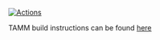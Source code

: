 [![Actions](https://github.com/hjjvandam/TAMM/workflows/C_C++_CI/badge.svg)](https://github.com/NWChemEx-Project/TAMM)

TAMM build instructions can be found [here](dox/install.md)

